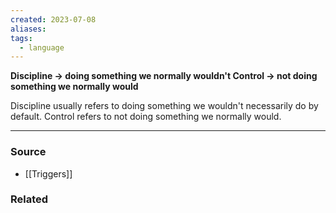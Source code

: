 ```yaml
---
created: 2023-07-08
aliases: 
tags:
  - language
---
```

**Discipline → doing something we normally wouldn't
Control → not doing something we normally would**

Discipline usually refers to doing something we wouldn't necessarily do by default. Control refers to not doing something we normally would.

---

### Source
- [[Triggers]]

### Related
